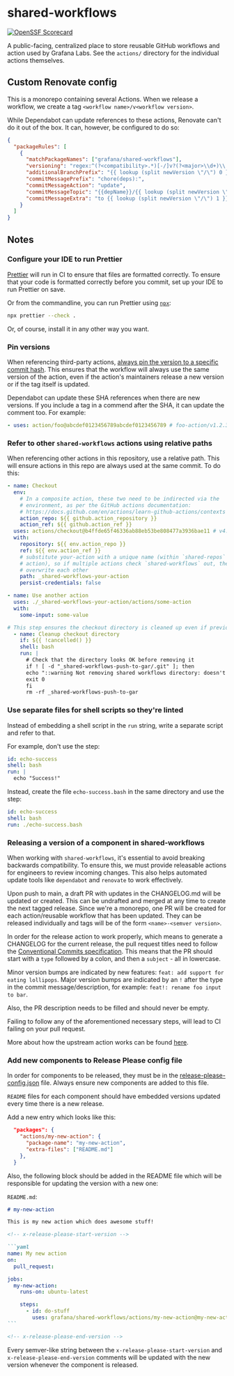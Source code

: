 # shared-workflows

[![OpenSSF Scorecard][scorecard image]][scorecard]

A public-facing, centralized place to store reusable GitHub workflows and action
used by Grafana Labs. See the `actions/` directory for the individual actions
themselves.

[scorecard]: https://scorecard.dev/viewer/?uri=github.com/grafana/shared-workflows
[scorecard image]: https://api.scorecard.dev/projects/github.com/grafana/shared-workflows/badge

## Custom Renovate config

This is a monorepo containing several Actions. When we release a workflow, we create a tag `<workflow name>/v<workflow version>`.

While Dependabot can update references to these actions, Renovate can't do it out of the box. It can, however, be configured to do so:

```json
{
  "packageRules": [
    {
      "matchPackageNames": ["grafana/shared-workflows"],
      "versioning": "regex:^(?<compatibility>.*)[-/]v?(?<major>\\d+)\\.(?<minor>\\d+)\\.(?<patch>\\d+)?$",
      "additionalBranchPrefix": "{{ lookup (split newVersion \"/\") 0 }}-",
      "commitMessagePrefix": "chore(deps):",
      "commitMessageAction": "update",
      "commitMessageTopic": "{{depName}}/{{ lookup (split newVersion \"/\") 0 }} action",
      "commitMessageExtra": "to {{ lookup (split newVersion \"/\") 1 }}"
    }
  ]
}
```

## Notes

### Configure your IDE to run Prettier

[Prettier] will run in CI to ensure that files are formatted correctly. To ensure
that your code is formatted correctly before you commit, set up your IDE to run
Prettier on save.

Or from the commandline, you can run Prettier using [`npx`][npx]:

```sh
npx prettier --check .
```

Or, of course, install it in any other way you want.

[npx]: https://www.npmjs.com/package/npx
[prettier]: https://prettier.io/

### Pin versions

When referencing third-party actions, [always pin the version to a specific
commit hash][hardening]. This ensures that the workflow will always use the same
version of the action, even if the action's maintainers release a new version or
if the tag itself is updated.

Dependabot can update these SHA references when there are new versions. If you
include a tag in a commend after the SHA, it can update the comment too. For
example:

```yaml
- uses: action/foo@abcdef0123456789abcdef0123456789 # foo-action/v1.2.3
```

[hardening]: https://docs.github.com/en/actions/security-guides/security-hardening-for-github-actions#using-third-party-actions

### Refer to other `shared-workflows` actions using relative paths

When referencing other actions in this repository, use a relative path. This
will ensure actions in this repo are always used at the same commit. To do this:

```yaml
- name: Checkout
  env:
    # In a composite action, these two need to be indirected via the
    # environment, as per the GitHub actions documentation:
    # https://docs.github.com/en/actions/learn-github-actions/contexts
    action_repo: ${{ github.action_repository }}
    action_ref: ${{ github.action_ref }}
  uses: actions/checkout@b4ffde65f46336ab88eb53be808477a3936bae11 # v4.1.1
  with:
    repository: ${{ env.action_repo }}
    ref: ${{ env.action_ref }}
    # substitute your-action with a unique name (within `shared-repos` for your
    # action), so if multiple actions check `shared-workflows` out, they don't
    # overwrite each other
    path: _shared-workflows-your-action
    persist-credentials: false

- name: Use another action
  uses: ./_shared-workflows-your-action/actions/some-action
  with:
    some-input: some-value

# This step ensures the checkout directory is cleaned up even if previous steps fail
  - name: Cleanup checkout directory
    if: ${{ !cancelled() }}
    shell: bash
    run: |
      # Check that the directory looks OK before removing it
      if ! [ -d "_shared-workflows-push-to-gar/.git" ]; then
      echo "::warning Not removing shared workflows directory: doesn't look like a git repository"
      exit 0
      fi
      rm -rf _shared-workflows-push-to-gar
```

### Use separate files for shell scripts so they're linted

Instead of embedding a shell script in the `run` string, write a separate script and refer to that.

For example, don't use the step:

```yaml
id: echo-success
shell: bash
run: |
  echo "Success!"
```

Instead, create the file `echo-success.bash` in the same directory and use the step:

```yaml
id: echo-success
shell: bash
run: ./echo-success.bash
```

### Releasing a version of a component in shared-workflows

When working with `shared-workflows`, it's essential to avoid breaking backwards compatibility. To ensure this, we must provide releasable actions for engineers to review incoming changes. This also helps automated update tools like `dependabot` and `renovate` to work effectively.

Upon push to main, a draft PR with updates in the CHANGELOG.md will be updated or created. This can be undrafted and merged at any time to create the next tagged release. Since we're a monorepo, one PR will be created for each action/reusable workflow that has been updated. They can be released individually and tags will be of the form `<name>-<semver version>`.

In order for the release action to work properly, which means to generate a CHANGELOG for the current release, the pull request titles need to follow the [Conventional Commits specification](https://www.conventionalcommits.org/en/v1.0.0/). This means that the PR should start with a `type` followed by a colon, and then a `subject` - all in lowercase.

Minor version bumps are indicated by new features: `feat: add support for eating lollipops`. Major version bumps are indicated by an `!` after the type in the commit message/description, for example: `feat!: rename foo input to bar`.

Also, the PR description needs to be filled and should never be empty.

Failing to follow any of the aforementioned necessary steps, will lead to CI failing on your pull request.

More about how the upstream action works can be found [here](https://github.com/googleapis/release-please-action).

### Add new components to Release Please config file

In order for components to be released, they must be in the [release-please-config.json](./release-please-config.json) file. Always ensure new components are added to this file.

`README` files for each component should have embedded versions updated every time there is a new release.

Add a new entry which looks like this:

```json
  "packages": {
    "actions/my-new-action": {
      "package-name": "my-new-action",
      "extra-files": ["README.md"]
    },
  }
```

Also, the following block should be added in the README file which will be responsible for updating the version with a new one:

`README.md`:

````markdown
# my-new-action

This is my new action which does awesome stuff!

<!-- x-release-please-start-version -->

```yaml
name: My new action
on:
  pull_request:

jobs:
  my-new-action:
    runs-on: ubuntu-latest

    steps:
      - id: do-stuff
        uses: grafana/shared-workflows/actions/my-new-action@my-new-action/v1.0.0
```

<!-- x-release-please-end-version -->
````

Every semver-like string between the `x-release-please-start-version` and `x-release-please-end-version` comments will be updated with the new version whenever the component is released.

